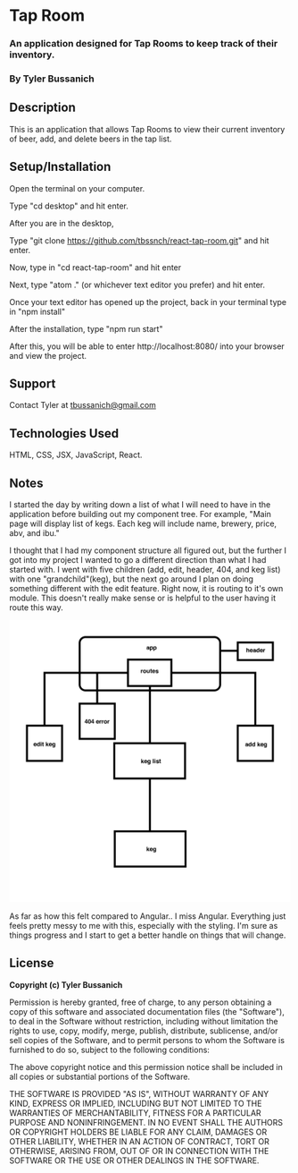 # Tap Room
### An application designed for Tap Rooms to keep track of their inventory.
### **By Tyler Bussanich**

## Description

This is an application that allows Tap Rooms to view their current inventory of beer, add, and delete beers in the tap list.


## Setup/Installation

Open the terminal on your computer.

Type "cd desktop" and hit enter.

After you are in the desktop,

Type "git clone https://github.com/tbssnch/react-tap-room.git" and hit enter.

Now, type in "cd react-tap-room" and hit enter

Next, type "atom ." (or whichever text editor you prefer) and hit enter.

Once your text editor has opened up the project, back in your terminal type in "npm install"

After the installation, type "npm run start"

After this, you will be able to enter http://localhost:8080/ into your browser and view the project.


## Support

Contact Tyler at tbussanich@gmail.com

## Technologies Used

HTML, CSS, JSX, JavaScript, React.


## Notes

I started the day by writing down a list of what I will need to have in the application before building out my component tree. For example, "Main page will display list of kegs. Each keg will include name, brewery, price, abv, and ibu."

I thought that I had my component structure all figured out, but the further I got into my project I wanted to go a different direction than what I had started with. I went with five children (add, edit, header, 404, and keg list) with one "grandchild"(keg), but the next go around I plan on doing something different with the edit feature. Right now, it is routing to it's own module. This doesn't really make sense or is helpful to the user having it route this way.

![ProjectTree](ProjectTree.svg)

As far as how this felt compared to Angular.. I miss Angular. Everything just feels pretty messy to me with this, especially with the styling. I'm sure as things progress and I start to get a better handle on things that will change.

## License

**Copyright (c) Tyler Bussanich**

Permission is hereby granted, free of charge, to any person obtaining a copy
of this software and associated documentation files (the "Software"), to deal
in the Software without restriction, including without limitation the rights
to use, copy, modify, merge, publish, distribute, sublicense, and/or sell
copies of the Software, and to permit persons to whom the Software is
furnished to do so, subject to the following conditions:

The above copyright notice and this permission notice shall be included in all
copies or substantial portions of the Software.

THE SOFTWARE IS PROVIDED "AS IS", WITHOUT WARRANTY OF ANY KIND, EXPRESS OR
IMPLIED, INCLUDING BUT NOT LIMITED TO THE WARRANTIES OF MERCHANTABILITY,
FITNESS FOR A PARTICULAR PURPOSE AND NONINFRINGEMENT. IN NO EVENT SHALL THE
AUTHORS OR COPYRIGHT HOLDERS BE LIABLE FOR ANY CLAIM, DAMAGES OR OTHER
LIABILITY, WHETHER IN AN ACTION OF CONTRACT, TORT OR OTHERWISE, ARISING FROM,
OUT OF OR IN CONNECTION WITH THE SOFTWARE OR THE USE OR OTHER DEALINGS IN THE
SOFTWARE.
